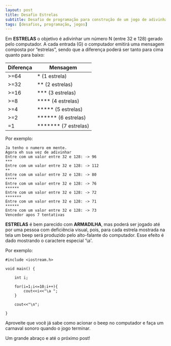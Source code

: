 ```yaml
---
layout: post
title: Desafio Estrelas
subtitle: Desafio de programação para construção de um jogo de adivinhação chamado estrelas
tags: [desafios, programação, jogos]
---
```


Em **ESTRELAS** o objetivo é adivinhar um número N (entre 32 e 128) gerado pelo computador. A cada entrada (G) o computador emitirá uma mensagem composta por “estrelas”, sendo que a diferença poderá ser tanto para cima quanto para baixo:

| Diferença | Mensagem             |
|-----------|----------------------|
| >=64      | *	 (1 estrela)        |
| >=32      | **	 (2 estrelas)      |
| >=16      | ***	 (3 estrelas)     |
| >=8       | ****	 (4 estrelas)    |
| >=4       | *****	 (5 estrelas)   |
| >=2       | ******	 (6 estrelas)  |
| =1        | *******	 (7 estrelas) |

Por exemplo:

```
Ja tenho o numero em mente.
Agora eh sua vez de adivinhar
Entre com um valor entre 32 e 128: -> 96
***
Entre com um valor entre 32 e 128: -> 112
**
Entre com um valor entre 32 e 128: -> 80
*****
Entre com um valor entre 32 e 128: -> 76
******
Entre com um valor entre 32 e 128: -> 72
*******
Entre com um valor entre 32 e 128: -> 71
******
Entre com um valor entre 32 e 128: -> 73
Vencedor apos 7 tentativas
```

**ESTRELAS** é bem parecido com **ARMADILHA**, mas poderá ser jogado até por uma pessoa com deficiência visual, pois, para cada estrela mostrada na tela um beep será produzido pelo alto-falante do computador. Esse efeito é dado mostrando o caractere especial '\a'. 

Por exemplo:

```
#include <iostream.h>

void main() {

    int i;
    
    for(i=1;i<=10;i++){
        cout<<i<<"\a ";
    }
    
    cout<<"\n";

}
```

Aproveite que você já sabe como acionar o beep no computador e faça um carnaval sonoro quando o jogo terminar.

Um grande abraço e até o próximo post!
